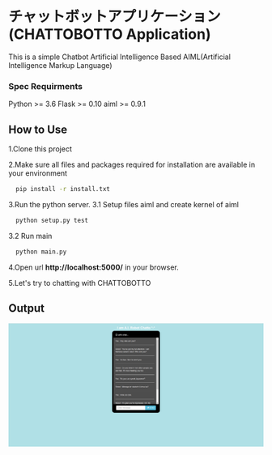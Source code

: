 # チャットボットアプリケーション (CHATTOBOTTO Application)

This is a simple Chatbot Artificial Intelligence Based AIML(Artificial Intelligence Markup Language)

### Spec Requirments
  Python >= 3.6
  Flask >= 0.10
  aiml >= 0.9.1
  
## How to Use
1.Clone this project

2.Make sure all files and packages required for installation are available in your environment
  ```bash
    pip install -r install.txt
  ```
3.Run the python server.
  3.1 Setup files aiml and create kernel of aiml
  ```bash
    python setup.py test
  ```
  3.2 Run main
  ```bash
    python main.py
  ```
4.Open url **http://localhost:5000/** in your browser.

5.Let's try to chatting with CHATTOBOTTO

## Output
![chattobotto](https://github.com/nunxdz/n-chatto-botto/blob/master/output.PNG)
